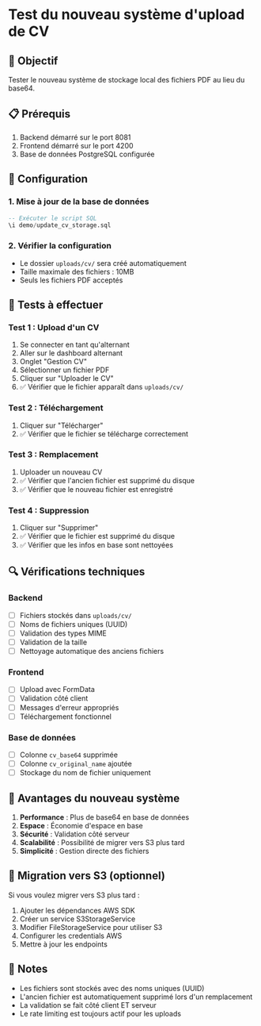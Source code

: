 # Test du nouveau système d'upload de CV

## 🎯 Objectif
Tester le nouveau système de stockage local des fichiers PDF au lieu du base64.

## 📋 Prérequis
1. Backend démarré sur le port 8081
2. Frontend démarré sur le port 4200
3. Base de données PostgreSQL configurée

## 🔧 Configuration

### 1. Mise à jour de la base de données
```sql
-- Exécuter le script SQL
\i demo/update_cv_storage.sql
```

### 2. Vérifier la configuration
- Le dossier `uploads/cv/` sera créé automatiquement
- Taille maximale des fichiers : 10MB
- Seuls les fichiers PDF acceptés

## 🧪 Tests à effectuer

### Test 1 : Upload d'un CV
1. Se connecter en tant qu'alternant
2. Aller sur le dashboard alternant
3. Onglet "Gestion CV"
4. Sélectionner un fichier PDF
5. Cliquer sur "Uploader le CV"
6. ✅ Vérifier que le fichier apparaît dans `uploads/cv/`

### Test 2 : Téléchargement
1. Cliquer sur "Télécharger"
2. ✅ Vérifier que le fichier se télécharge correctement

### Test 3 : Remplacement
1. Uploader un nouveau CV
2. ✅ Vérifier que l'ancien fichier est supprimé du disque
3. ✅ Vérifier que le nouveau fichier est enregistré

### Test 4 : Suppression
1. Cliquer sur "Supprimer"
2. ✅ Vérifier que le fichier est supprimé du disque
3. ✅ Vérifier que les infos en base sont nettoyées

## 🔍 Vérifications techniques

### Backend
- [ ] Fichiers stockés dans `uploads/cv/`
- [ ] Noms de fichiers uniques (UUID)
- [ ] Validation des types MIME
- [ ] Validation de la taille
- [ ] Nettoyage automatique des anciens fichiers

### Frontend
- [ ] Upload avec FormData
- [ ] Validation côté client
- [ ] Messages d'erreur appropriés
- [ ] Téléchargement fonctionnel

### Base de données
- [ ] Colonne `cv_base64` supprimée
- [ ] Colonne `cv_original_name` ajoutée
- [ ] Stockage du nom de fichier uniquement

## 🚀 Avantages du nouveau système

1. **Performance** : Plus de base64 en base de données
2. **Espace** : Économie d'espace en base
3. **Sécurité** : Validation côté serveur
4. **Scalabilité** : Possibilité de migrer vers S3 plus tard
5. **Simplicité** : Gestion directe des fichiers

## 🔄 Migration vers S3 (optionnel)

Si vous voulez migrer vers S3 plus tard :

1. Ajouter les dépendances AWS SDK
2. Créer un service S3StorageService
3. Modifier FileStorageService pour utiliser S3
4. Configurer les credentials AWS
5. Mettre à jour les endpoints

## 📝 Notes

- Les fichiers sont stockés avec des noms uniques (UUID)
- L'ancien fichier est automatiquement supprimé lors d'un remplacement
- La validation se fait côté client ET serveur
- Le rate limiting est toujours actif pour les uploads 